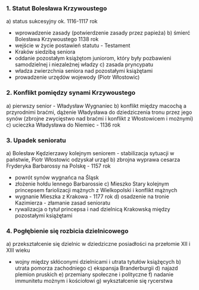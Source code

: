 ### 1. Statut Bolesława Krzywoustego
a) status sukcesyjny ok. 1116-1117 rok
- wprowadzenie zasady (potwierdzenie zasady przez papieża)
b) śmierć Bolesława Krzywoustego 1138 rok
- wejście w życie postawień statutu - Testament
- Kraków siedzibą seniora
- oddanie pozostałym książętom juniorom, który były pozbawieni samodzielnej i niezależnej władzy
c) zasada pryncypatu
- władza zwierzchnia seniora nad pozostałymi książętami
- prowadzenie urzędów wojewody (Piotr Włostowic)
### 2. Konflikt pomiędzy synami Krzywoustego
a) pierwszy senior - Władysław Wygnaniec
b) konflikt między macochą a przyrodnimi braćmi, dążenie Władysława do dziedziczenia tronu przez jego synów (zbrojne zwycięstwo nad braćmi i konflikt z Włostowicem i możnymi)
c) ucieczka Władysława do Niemiec - 1136 rok
### 3. Upadek senioratu
a) Bolesław Kędzierzawy kolejnym seniorem - stabilizacja sytuacji w państwie, Piotr Włostowic odzyskał urząd
b) zbrojna wyprawa cesarza Fryderyka Barbarossy na Polskę - 1157 rok
- powrót synów wygnańca na Śląsk
- złożenie hołdu lennego Barbarossie
c) Mieszko Stary kolejnym princepsem fariolizacji mążnych z Wielkopolski i konflikt mążnych
- wygnanie Mieszka z Krakowa - 1177 rok
d) osadzenie na tronie Kazimierza - złamanie zasad senioratu
- rywalizacja o tytuł princepsa i nad dzielnicą Krakowską między pozostałymi książętami
### 4. Pogłębienie się rozbicia dzielnicowego
a) przekształcenie się dzielnic w dziedziczne posiadłości na przełomie XII i XIII wieku
- wojny między skłóconymi dzielnicami i utrata tytułów książęcych
b) utrata pomorza zachodniego
c) ekspansja Branderburgii
d) najazd plemion pruskich
e) przemiany społeczne i polityczne
f) nadanie immunitetu możnym i kościołowi
g) wykształcenie się rycerstwa
